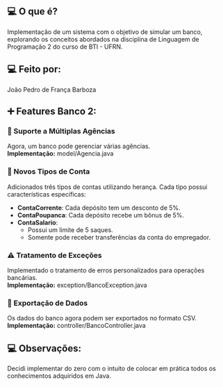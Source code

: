 <h2 id="sobre">💻 O que é?</h2>
Implementação de um sistema com o objetivo de simular um banco, explorando os conceitos abordados na disciplina de Linguagem de Programação 2 do curso de BTI - UFRN.

<h2 id="equipe">💻 Feito por:</h2>
João Pedro de França Barboza

<h2 id="novidades">➕ Features Banco 2:</h2>

### 🏦 Suporte a Múltiplas Agências
Agora, um banco pode gerenciar várias agências.  
**Implementação:** model/Agencia.java

### 🧾 Novos Tipos de Conta
Adicionados três tipos de contas utilizando herança. Cada tipo possui características específicas:  
- **ContaCorrente**: Cada depósito tem um desconto de 5%.  
- **ContaPoupanca**: Cada depósito recebe um bônus de 5%.  
- **ContaSalario**:  
  - Possui um limite de 5 saques.  
  - Somente pode receber transferências da conta do empregador.

### ⚠️ Tratamento de Exceções
Implementado o tratamento de erros personalizados para operações bancárias.  
**Implementação:** exception/BancoException.java

### 📄 Exportação de Dados
Os dados do banco agora podem ser exportados no formato CSV.  
**Implementação:** controller/BancoController.java
  

<h2 id="observacoes">💻 Observações:</h2>
Decidi implementar do zero com o intuito de colocar em prática todos os conhecimentos adquiridos em Java.
